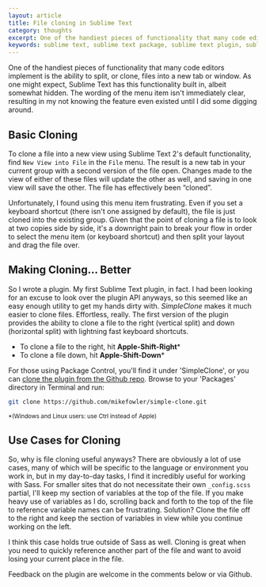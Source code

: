 ```yaml
---
layout: article
title: File cloning in Sublime Text
category: thoughts
excerpt: One of the handiest pieces of functionality that many code editors implement is the ability to split, or clone, files into a new tab or window. As one might expect, Sublime Text has this functionality built in, albeit somewhat hidden.
keywords: sublime text, sublime text package, sublime text plugin, sublime text clone file
---
```

One of the handiest pieces of functionality that many code editors implement is the ability to split, or clone, files into a new tab or window. As one might expect, Sublime Text has this functionality built in, albeit somewhat hidden. The wording of the menu item isn't immediately clear, resulting in my not knowing the feature even existed until I did some digging around.

## Basic Cloning

To clone a file into a new view using Sublime Text 2's default functionality, find `New View into File` in the `File` menu. The result is a new tab in your current group with a second version of the file open. Changes made to the view of either of these files will update the other as well, and saving in one view will save the other. The file has effectively been “cloned”.

Unfortunately, I found using this menu item frustrating. Even if you set a keyboard shortcut (there isn't one assigned by default), the file is just cloned into the existing group. Given that the point of cloning a file is to look at two copies side by side, it's a downright pain to break your flow in order to select the menu item (or keyboard shortcut) and then split your layout and drag the file over.

Making Cloning… Better
------------------------

So I wrote a plugin. My first Sublime Text plugin, in fact. I had been looking for an excuse to look over the plugin API anyways, so this seemed like an easy enough utility to get my hands dirty with. _SimpleClone_ makes it much easier to clone files. Effortless, really. The first version of the plugin provides the ability to clone a file to the right (vertical split) and down (horizontal split) with lightning fast keyboard shortcuts.

  * To clone a file to the right, hit **Apple-Shift-Right***
  * To clone a file down, hit **Apple-Shift-Down***

For those using Package Control, you'll find it under 'SimpleClone', or you can [clone the plugin from the Github repo](http://github.com/mikefowler/simple-clone). Browse to your 'Packages' directory in Terminal and run:

```bash
git clone https://github.com/mikefowler/simple-clone.git
```

<small>*(Windows and Linux users: use Ctrl instead of Apple)</small>

Use Cases for Cloning
---------------------

So, why is file cloning useful anyways? There are obviously a lot of use cases, many of which will be specific to the language or environment you work in, but in my day-to-day tasks, I find it incredibly useful for working with Sass. For smaller sites that do not necessitate their own `_config.scss` partial, I'll keep my section of variables at the top of the file. If you make heavy use of variables as I do, scrolling back and forth to the top of the file to reference variable names can be frustrating. Solution? Clone the file off to the right and keep the section of variables in view while you continue working on the left.

I think this case holds true outside of Sass as well. Cloning is great when you need to quickly reference another part of the file and want to avoid losing your current place in the file.

Feedback on the plugin are welcome in the comments below or via Github.
